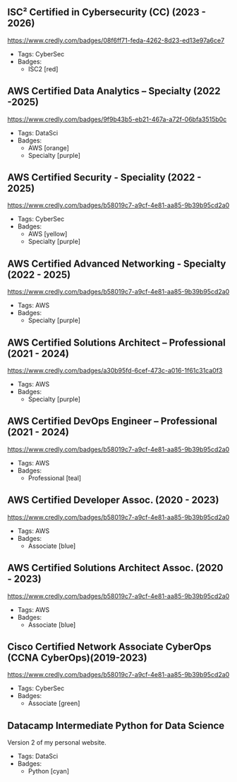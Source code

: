 ## ISC² Certified in Cybersecurity (CC) (2023 - 2026)
https://www.credly.com/badges/08f6ff71-feda-4262-8d23-ed13e97a6ce7
- Tags: CyberSec
- Badges:
  - ISC2 [red]

## AWS Certified Data Analytics – Specialty (2022 -2025)
https://www.credly.com/badges/9f9b43b5-eb21-467a-a72f-06bfa3515b0c
- Tags: DataSci
- Badges:
  - AWS [orange]
  - Specialty [purple]

## AWS Certified Security - Speciality (2022 - 2025)
https://www.credly.com/badges/b58019c7-a9cf-4e81-aa85-9b39b95cd2a0
- Tags: CyberSec
- Badges:
  - AWS [yellow]
  - Specialty [purple]

## AWS Certified Advanced Networking - Specialty (2022 - 2025)
https://www.credly.com/badges/b58019c7-a9cf-4e81-aa85-9b39b95cd2a0
- Tags: AWS
- Badges:
  - Specialty [purple]

## AWS Certified Solutions Architect – Professional (2021 - 2024)
https://www.credly.com/badges/a30b95fd-6cef-473c-a016-1f61c31ca0f3
- Tags: AWS
- Badges:
  - Specialty [purple]

## AWS Certified DevOps Engineer – Professional (2021 - 2024)
https://www.credly.com/badges/b58019c7-a9cf-4e81-aa85-9b39b95cd2a0
- Tags: AWS
- Badges:
  - Professional [teal]

## AWS Certified Developer Assoc. (2020 - 2023)
https://www.credly.com/badges/b58019c7-a9cf-4e81-aa85-9b39b95cd2a0
- Tags: AWS
- Badges:
  - Associate [blue]

## AWS Certified Solutions Architect Assoc. (2020 - 2023)
https://www.credly.com/badges/b58019c7-a9cf-4e81-aa85-9b39b95cd2a0
- Tags: AWS
- Badges:
  - Associate [blue]

## Cisco Certified Network Associate CyberOps (CCNA CyberOps)(2019-2023)
https://www.credly.com/badges/b58019c7-a9cf-4e81-aa85-9b39b95cd2a0
- Tags: CyberSec
- Badges:
  - Associate [green]
  
## Datacamp Intermediate Python for Data Science
Version 2 of my personal website.
- Tags: DataSci
- Badges:
  - Python [cyan]


